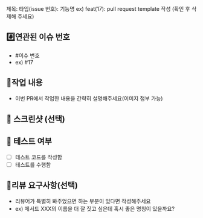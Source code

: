 제목: 타입(issue 번호): 기능명
ex) feat(17): pull request template 작성
(확인 후 삭제해 주세요)

## #️⃣연관된 이슈 번호
- #이슈 번호   
- ex) #17

## 📝작업 내용
- 이번 PR에서 작업한 내용을 간략히 설명해주세요(이미지 첨부 가능)

## 📸 스크린샷 (선택)

## 🧪 테스트 여부
- [ ] 테스트 코드를 작성함
- [ ] 테스트를 수행함

## 💬리뷰 요구사항(선택)
- 리뷰어가 특별히 봐주었으면 하는 부분이 있다면 작성해주세요
- ex) 메서드 XXX의 이름을 더 잘 짓고 싶은데 혹시 좋은 명칭이 있을까요?
